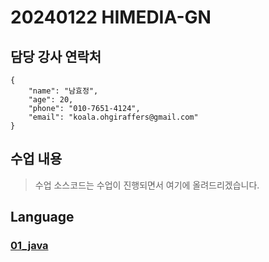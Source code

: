 # 20240122 HIMEDIA-GN 
## 담당 강사 연락처
```
{
    "name": "남효정",
    "age": 20,
    "phone": "010-7651-4124",
    "email": "koala.ohgiraffers@gmail.com"
}
```
## 수업 내용
> 수업 소스코드는 수업이 진행되면서 여기에 올려드리겠습니다.

## Language
### [01_java](https://github.com/20240122-himedia/01_java)
